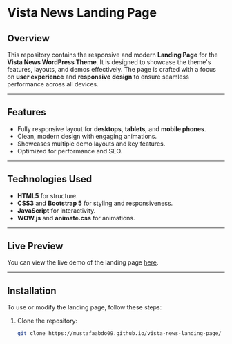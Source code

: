 # Vista News Landing Page

## Overview
This repository contains the responsive and modern **Landing Page** for the **Vista News WordPress Theme**. It is designed to showcase the theme's features, layouts, and demos effectively. The page is crafted with a focus on **user experience** and **responsive design** to ensure seamless performance across all devices.

---

## Features
- Fully responsive layout for **desktops**, **tablets**, and **mobile phones**.
- Clean, modern design with engaging animations.
- Showcases multiple demo layouts and key features.
- Optimized for performance and SEO.

---

## Technologies Used
- **HTML5** for structure.
- **CSS3** and **Bootstrap 5** for styling and responsiveness.
- **JavaScript** for interactivity.
- **WOW.js** and **animate.css** for animations.

---

## Live Preview
You can view the live demo of the landing page [here](https://mustafaabdo09.github.io/vista-news-landing-page/).  

---

## Installation
To use or modify the landing page, follow these steps:

1. Clone the repository:
   ```bash
   git clone https://mustafaabdo09.github.io/vista-news-landing-page/
